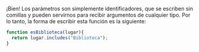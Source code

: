 ¡Bien! Los parámetros son simplemente identificadores, que se escriben sin comillas y pueden servirnos para recibir argumentos de cualquier tipo. Por lo tanto, la forma de escribir esta función es la siguiente: 

```javascript
function esBiblioteca(lugar){
  return lugar.includes("Biblioteca");
}
```
